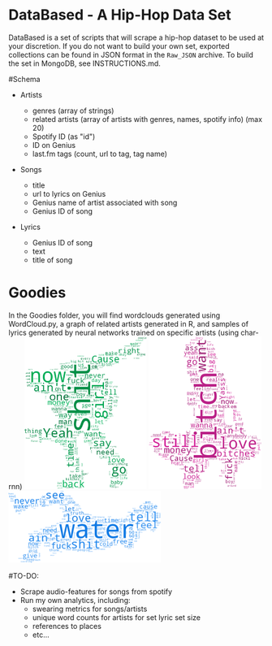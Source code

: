 DataBased - A Hip-Hop Data Set
==============================
DataBased is a set of scripts that will scrape a hip-hop dataset to be used at your discretion. 
If you do not want to build your own set, exported collections can be found in JSON format in the `Raw_JSON` archive. 
To build the set in MongoDB, see INSTRUCTIONS.md.

#Schema
- Artists
  - genres (array of strings)
  - related artists (array of artists with genres, names, spotify info) (max 20)
  - Spotify ID (as "id")
  - ID on Genius
  - last.fm tags (count, url to tag, tag name)

- Songs
  - title
  - url to lyrics on Genius
  - Genius name of artist associated with song
  - Genius ID of song

- Lyrics
  - Genius ID of song
  - text
  - title of song

# Goodies
In the Goodies folder, you will find wordclouds generated using WordCloud.py, a graph of related artists generated in R, and  samples of lyrics generated by neural networks trained on specific artists (using char-rnn)
![Drake](/Goodies/drake_small.png)
![Nicki](/Goodies/nicki_small.png)
![Mick](/Goodies/mick_small.png)

#TO-DO:
  - Scrape audio-features for songs from spotify
  - Run my own analytics, including:
    - swearing metrics for songs/artists
    - unique word counts for artists for set lyric set size
    - references to places
    - etc...
